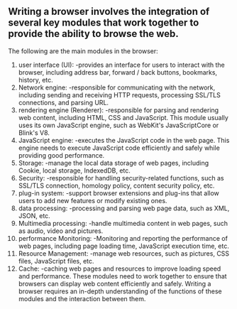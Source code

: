 ## Writing a browser involves the integration of several key modules that work together to provide the ability to browse the web. 

The following are the main modules in the browser: 
1. user interface (UI): 
-provides an interface for users to interact with the browser, including address bar, forward / back buttons, bookmarks, history, etc. 
2. Network engine: 
-responsible for communicating with the network, including sending and receiving HTTP requests, processing SSL/TLS connections, and parsing URL. 
3. rendering engine (Renderer): 
-responsible for parsing and rendering web content, including HTML, CSS and JavaScript. 
This module usually uses its own JavaScript engine, such as WebKit's JavaScriptCore or Blink's V8. 
4. JavaScript engine: 
-executes the JavaScript code in the web page. 
This engine needs to execute JavaScript code efficiently and safely while providing good performance. 
5. Storage: 
-manage the local data storage of web pages, including Cookie, local storage, IndexedDB, etc. 
6. Security: 
-responsible for handling security-related functions, such as SSL/TLS connection, homology policy, content security policy, etc. 
7. plug-in system: 
-support browser extensions and plug-ins that allow users to add new features or modify existing ones. 
8. data processing: 
-processing and parsing web page data, such as XML, JSON, etc. 
9. Multimedia processing: 
-handle multimedia content in web pages, such as audio, video and pictures. 
10. performance Monitoring: 
-Monitoring and reporting the performance of web pages, including page loading time, JavaScript execution time, etc. 
11. Resource Management: 
-manage web resources, such as pictures, CSS files, JavaScript files, etc. 
12. Cache: 
-caching web pages and resources to improve loading speed and performance. 
These modules need to work together to ensure that browsers can display web content efficiently and safely. 
Writing a browser requires an in-depth understanding of the functions of these modules and the interaction between them.